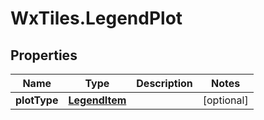 # WxTiles.LegendPlot

## Properties
Name | Type | Description | Notes
------------ | ------------- | ------------- | -------------
**plotType** | [**LegendItem**](LegendItem.md) |  | [optional] 


